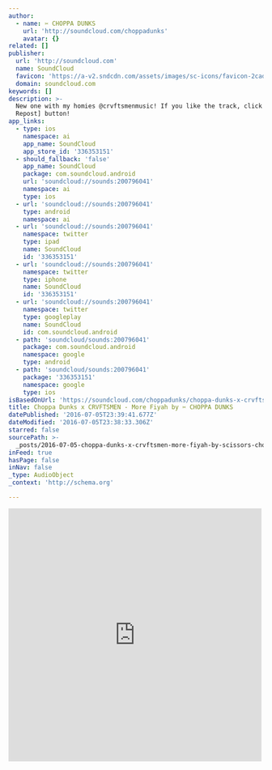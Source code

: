 ```yaml
---
author:
  - name: ✂ CHOPPA DUNKS
    url: 'http://soundcloud.com/choppadunks'
    avatar: {}
related: []
publisher:
  url: 'http://soundcloud.com'
  name: SoundCloud
  favicon: 'https://a-v2.sndcdn.com/assets/images/sc-icons/favicon-2cadd14b.ico'
  domain: soundcloud.com
keywords: []
description: >-
  New one with my homies @crvftsmenmusic! If you like the track, click the [↻
  Repost] button!
app_links:
  - type: ios
    namespace: ai
    app_name: SoundCloud
    app_store_id: '336353151'
  - should_fallback: 'false'
    app_name: SoundCloud
    package: com.soundcloud.android
    url: 'soundcloud://sounds:200796041'
    namespace: ai
    type: ios
  - url: 'soundcloud://sounds:200796041'
    type: android
    namespace: ai
  - url: 'soundcloud://sounds:200796041'
    namespace: twitter
    type: ipad
    name: SoundCloud
    id: '336353151'
  - url: 'soundcloud://sounds:200796041'
    namespace: twitter
    type: iphone
    name: SoundCloud
    id: '336353151'
  - url: 'soundcloud://sounds:200796041'
    namespace: twitter
    type: googleplay
    name: SoundCloud
    id: com.soundcloud.android
  - path: 'soundcloud/sounds:200796041'
    package: com.soundcloud.android
    namespace: google
    type: android
  - path: 'soundcloud/sounds:200796041'
    package: '336353151'
    namespace: google
    type: ios
isBasedOnUrl: 'https://soundcloud.com/choppadunks/choppa-dunks-x-crvftsmen-more-fiyah-1'
title: Choppa Dunks x CRVFTSMEN - More Fiyah by ✂ CHOPPA DUNKS
datePublished: '2016-07-05T23:39:41.677Z'
dateModified: '2016-07-05T23:38:33.306Z'
starred: false
sourcePath: >-
  _posts/2016-07-05-choppa-dunks-x-crvftsmen-more-fiyah-by-scissors-choppa-dunks.md
inFeed: true
hasPage: false
inNav: false
_type: AudioObject
_context: 'http://schema.org'

---
```

<iframe src="https://cdn.embedly.com/widgets/media.html?src=https%3A%2F%2Fw.soundcloud.com%2Fplayer%2F%3Fvisual%3Dtrue%26url%3Dhttp%253A%252F%252Fapi.soundcloud.com%252Ftracks%252F200796041%26show_artwork%3Dtrue&amp;url=https%3A%2F%2Fsoundcloud.com%2Fchoppadunks%2Fchoppa-dunks-x-crvftsmen-more-fiyah-1&amp;image=http%3A%2F%2Fi1.sndcdn.com%2Fartworks-000113385559-cgab3a-t500x500.jpg&amp;key=b7d04c9b404c499eba89ee7072e1c4f7&amp;type=text%2Fhtml&amp;schema=soundcloud" width="500" height="500" scrolling="no" frameborder="0" allowfullscreen="" style=""></iframe>